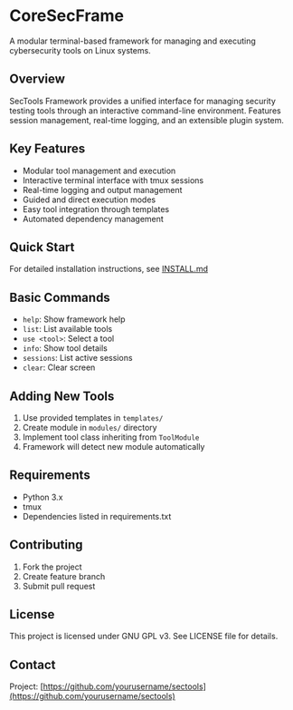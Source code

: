 # CoreSecFrame
A modular terminal-based framework for managing and executing cybersecurity tools on Linux systems.

## Overview
SecTools Framework provides a unified interface for managing security testing tools through an interactive command-line environment. Features session management, real-time logging, and an extensible plugin system.

## Key Features
- Modular tool management and execution
- Interactive terminal interface with tmux sessions
- Real-time logging and output management 
- Guided and direct execution modes
- Easy tool integration through templates
- Automated dependency management

## Quick Start

For detailed installation instructions, see [INSTALL.md](INSTALL.md)

## Basic Commands
- `help`: Show framework help
- `list`: List available tools
- `use <tool>`: Select a tool
- `info`: Show tool details
- `sessions`: List active sessions
- `clear`: Clear screen

## Adding New Tools
1. Use provided templates in `templates/`
2. Create module in `modules/` directory
3. Implement tool class inheriting from `ToolModule`
4. Framework will detect new module automatically

## Requirements
- Python 3.x
- tmux
- Dependencies listed in requirements.txt

## Contributing
1. Fork the project
2. Create feature branch
3. Submit pull request

## License
This project is licensed under GNU GPL v3.
See LICENSE file for details.

## Contact
Project: [https://github.com/yourusername/sectools](https://github.com/yourusername/sectools)
